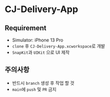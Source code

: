 # CJ-Delivery-App

## Requirement
- Simulator: iPhone 13 Pro
- `clone` 후 `CJ-Delivery-App.xcworkspace`로 개발
- `SnapKit`과 `UIKit` 으로 UI 제작

## 주의사항
- 반드시 `branch` 생성 후 작업 할 것
- `main`에 `push` 및 `PR` 금지

